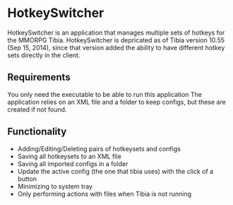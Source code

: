 HotkeySwitcher
==============

HotkeySwitcher is an application that manages multiple sets of hotkeys for the MMORPG Tibia.
HotkeySwitcher is depricated as of Tibia version 10.55 (Sep 15, 2014), since that version added the ability
to have different hotkey sets directly in the client.

Requirements
--------------

You only need the executable to be able to run this application
The application relies on an XML file and a folder to keep configs,
but these are created if not found.

Functionality
--------------

* Adding/Editing/Deleting pairs of hotkeysets and configs
* Saving all hotkeysets to an XML file
* Saving all imported configs in a folder
* Update the active config (the one that tibia uses) with the click of a button
* Minimizing to system tray
* Only performing actions with files when Tibia is not running
